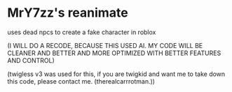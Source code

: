 # MrY7zz's reanimate
uses dead npcs to create a fake character in roblox

(I WILL DO A RECODE, BECAUSE THIS USED AI. MY CODE WILL BE CLEANER AND BETTER AND MORE OPTIMIZED WITH BETTER FEATURES AND CONTROL)

(twigless v3 was used for this, if you are twigkid and want me to take down this code, please contact me. (therealcarrrotman.))
